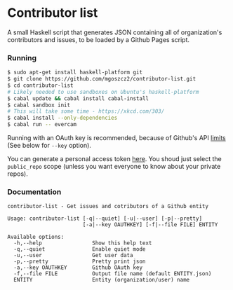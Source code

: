 # Contributor list

A small Haskell script that generates JSON containing all of organization's
contributors and issues, to be loaded by a Github Pages script.

### Running

```sh
$ sudo apt-get install haskell-platform git
$ git clone https://github.com/mgoszcz2/contributor-list.git
$ cd contributor-list
# Likely needed to use sandboxes on Ubuntu's haskell-platform
$ cabal update && cabal install cabal-install
$ cabal sandbox init
# This will take some time - https://xkcd.com/303/
$ cabal install --only-dependencies
$ cabal run -- evercam
```

Running with an OAuth key is recommended, because of Github's API
[limits](https://developer.github.com/v3/#rate-limiting) (See below for `--key` option).

You can generate a personal access token [here](https://github.com/settings/tokens).
You shoud just select the `public_repo` scope (unless you want everyone to know about your private repos).

### Documentation

```
contributor-list - Get issues and cotributors of a Github entity

Usage: contributor-list [-q|--quiet] [-u|--user] [-p|--pretty]
                        [-a|--key OAUTHKEY] [-f|--file FILE] ENTITY

Available options:
  -h,--help                Show this help text
  -q,--quiet               Enable quiet mode
  -u,--user                Get user data
  -p,--pretty              Pretty print json
  -a,--key OAUTHKEY        Github OAuth key
  -f,--file FILE           Output file name (default ENTITY.json)
  ENTITY                   Entity (organization/user) name
```
